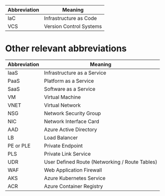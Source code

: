 | Abbreviation | Meaning |
| ------------ | ------- |
| IaC | Infrastructure as Code |
| VCS | Version Control Systems |

# Other relevant abbreviations

| Abbreviation | Meaning |
| ------------ | ------- |
| IaaS | Infrastructure as a Service |
| PaaS | Platform as a Service |
| SaaS | Software as a Service |
| VM | Virtual Machine |
| VNET | Virtual Network |
| NSG | Network Security Group |
| NIC | Network Interface Card |
| AAD | Azure Active Directory |
| LB | Load Balancer |
| PE or PLE | Private Endpoint |
| PLS | Private Link Service |
| UDR | User Defined Route (Networking / Route Tables) |
| WAF | Web Application Firewall |
| AKS | Azure Kubernetes Service |
| ACR | Azure Container Registry |